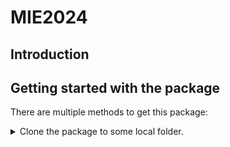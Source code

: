 # MIE2024

## Introduction

## Getting started with the package

There are multiple methods to get this package: 

<details>

<summary>Clone the package to some local folder. </summary>
``` shell
git clone https://github.com/DataIMLabs/MIE2024/
```
  
Note: this requires a GIT installation


</summary>
